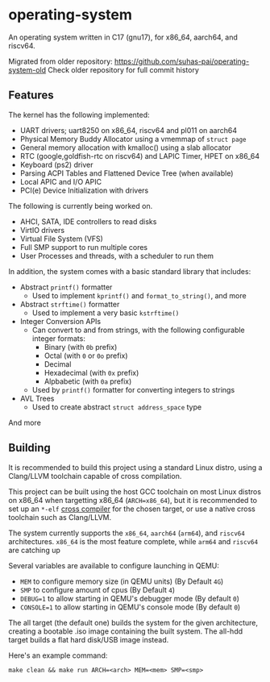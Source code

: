 # operating-system

An operating system written in C17 (gnu17), for x86_64, aarch64, and riscv64.

Migrated from older repository: https://github.com/suhas-pai/operating-system-old
Check older repository for full commit history

## Features

The kernel has the following implemented:
* UART drivers; uart8250 on x86_64, riscv64 and pl011 on aarch64
* Physical Memory Buddy Allocator using a vmemmap of `struct page`
* General memory allocation with kmalloc() using a slab allocator
* RTC (google,goldfish-rtc on riscv64) and LAPIC Timer, HPET on x86_64
* Keyboard (ps2) driver
* Parsing ACPI Tables and Flattened Device Tree (when available)
* Local APIC and I/O APIC
* PCI(e) Device Initialization with drivers

The following is currently being worked on.
* AHCI, SATA, IDE controllers to read disks
* VirtIO drivers
* Virtual File System (VFS)
* Full SMP support to run multiple cores
* User Processes and threads, with a scheduler to run them

In addition, the system comes with a basic standard library that includes:

* Abstract `printf()` formatter
  * Used to implement `kprintf()` and `format_to_string()`, and more
* Abstract `strftime()` formatter
  * Used to implement a very basic `kstrftime()`
* Integer Conversion APIs
  * Can convert to and from strings, with the following configurable integer formats:
    * Binary (with `0b` prefix)
    * Octal (with `0` or `0o` prefix)
    * Decimal
    * Hexadecimal (with `0x` prefix)
    * Alpbabetic (with `0a` prefix)
  * Used by `printf()` formatter for converting integers to strings
* AVL Trees
  * Used to create abstract `struct address_space` type

And more

## Building

It is recommended to build this project using a standard Linux distro, using a Clang/LLVM toolchain capable of cross compilation.

This project can be built using the host GCC toolchain on most Linux distros on x86_64 when targetting x86_64 (`ARCH=x86_64`), but it is recommended to set up an `*-elf` [cross compiler](https://wiki.osdev.org/GCC_Cross-Compiler) for the chosen target, or use a native cross toolchain such as Clang/LLVM.

The system currently supports the `x86_64`, `aarch64` (`arm64`), and `riscv64` architectures.
`x86_64` is the most feature complete, while `arm64` and `riscv64` are catching up

Several variables are available to configure launching in QEMU:
  * `MEM` to configure memory size (in QEMU units) (By Default `4G`)
  * `SMP` to configure amount of cpus (By Default `4`)
  * `DEBUG=1` to allow starting in QEMU's debugger mode (By default `0`)
  * `CONSOLE=1` to allow starting in QEMU's console mode (By default `0`)

The all target (the default one) builds the system for the given architecture, creating a bootable .iso image containing the built system.
The all-hdd target builds a flat hard disk/USB image instead.

Here's an example command:

```make clean && make run ARCH=<arch> MEM=<mem> SMP=<smp>```
